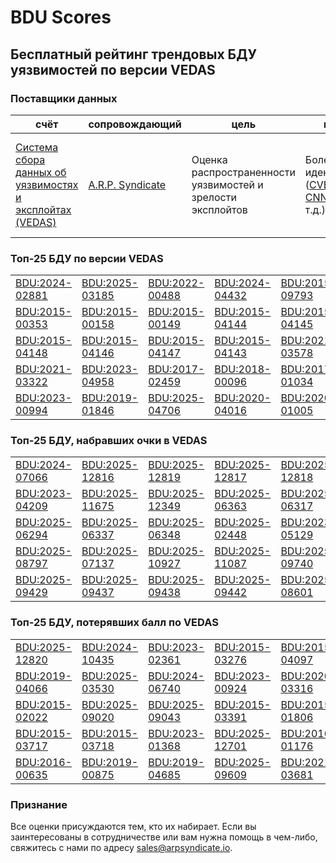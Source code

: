 
# BDU Scores
## Бесплатный рейтинг трендовых БДУ уязвимостей по версии VEDAS

### Поставщики данных
| счёт | cопровождающий | цель | покрытие | определение | частота |
| ----- | ---------- | ------- | -------- | ----------- | --------- |
| [Система сбора данных об уязвимостях и эксплойтах (VEDAS)](https://vedas.arpsyndicate.io) | [A.R.P. Syndicate](https://www.arpsyndicate.io) | Оценка распространенности уязвимостей и зрелости эксплойтов | Более 150 идентификаторов ([CVE](https://github.com/ARPSyndicate/cve-scores), [EUVD](https://github.com/ARPSyndicate/euvd-scores), [CNNVD](https://github.com/ARPSyndicate/cnnvd-scores), [BDU](https://github.com/ARPSyndicate/bdu-scores) и т.д.) | Аналитические данные с открытым исходным кодом (OSINT), полученные от [Exploit Observer](https://www.exploit.observer) | 12-16 часов |



<h3>Топ-25 БДУ по версии VEDAS</h3>

<table>
  <tr>
    <td><a href='https://vedas.arpsyndicate.io/?vuln=BDU:2024-02881'>BDU:2024-02881</a></td>
    <td><a href='https://vedas.arpsyndicate.io/?vuln=BDU:2025-03185'>BDU:2025-03185</a></td>
    <td><a href='https://vedas.arpsyndicate.io/?vuln=BDU:2022-00488'>BDU:2022-00488</a></td>
    <td><a href='https://vedas.arpsyndicate.io/?vuln=BDU:2024-04432'>BDU:2024-04432</a></td>
    <td><a href='https://vedas.arpsyndicate.io/?vuln=BDU:2015-09793'>BDU:2015-09793</a></td>
  </tr>
  <tr>
    <td><a href='https://vedas.arpsyndicate.io/?vuln=BDU:2015-00353'>BDU:2015-00353</a></td>
    <td><a href='https://vedas.arpsyndicate.io/?vuln=BDU:2015-00158'>BDU:2015-00158</a></td>
    <td><a href='https://vedas.arpsyndicate.io/?vuln=BDU:2015-00149'>BDU:2015-00149</a></td>
    <td><a href='https://vedas.arpsyndicate.io/?vuln=BDU:2015-04144'>BDU:2015-04144</a></td>
    <td><a href='https://vedas.arpsyndicate.io/?vuln=BDU:2015-04145'>BDU:2015-04145</a></td>
  </tr>
  <tr>
    <td><a href='https://vedas.arpsyndicate.io/?vuln=BDU:2015-04148'>BDU:2015-04148</a></td>
    <td><a href='https://vedas.arpsyndicate.io/?vuln=BDU:2015-04146'>BDU:2015-04146</a></td>
    <td><a href='https://vedas.arpsyndicate.io/?vuln=BDU:2015-04147'>BDU:2015-04147</a></td>
    <td><a href='https://vedas.arpsyndicate.io/?vuln=BDU:2015-04143'>BDU:2015-04143</a></td>
    <td><a href='https://vedas.arpsyndicate.io/?vuln=BDU:2021-03578'>BDU:2021-03578</a></td>
  </tr>
  <tr>
    <td><a href='https://vedas.arpsyndicate.io/?vuln=BDU:2021-03322'>BDU:2021-03322</a></td>
    <td><a href='https://vedas.arpsyndicate.io/?vuln=BDU:2023-04958'>BDU:2023-04958</a></td>
    <td><a href='https://vedas.arpsyndicate.io/?vuln=BDU:2017-02459'>BDU:2017-02459</a></td>
    <td><a href='https://vedas.arpsyndicate.io/?vuln=BDU:2018-00096'>BDU:2018-00096</a></td>
    <td><a href='https://vedas.arpsyndicate.io/?vuln=BDU:2017-01034'>BDU:2017-01034</a></td>
  </tr>
  <tr>
    <td><a href='https://vedas.arpsyndicate.io/?vuln=BDU:2023-00994'>BDU:2023-00994</a></td>
    <td><a href='https://vedas.arpsyndicate.io/?vuln=BDU:2019-01846'>BDU:2019-01846</a></td>
    <td><a href='https://vedas.arpsyndicate.io/?vuln=BDU:2025-04706'>BDU:2025-04706</a></td>
    <td><a href='https://vedas.arpsyndicate.io/?vuln=BDU:2020-04016'>BDU:2020-04016</a></td>
    <td><a href='https://vedas.arpsyndicate.io/?vuln=BDU:2020-01005'>BDU:2020-01005</a></td>
  </tr>
</table>


<h3>Топ-25 БДУ, набравших очки в VEDAS</h3>

<table>
  <tr>
    <td><a href='https://vedas.arpsyndicate.io/?vuln=BDU:2024-07066'>BDU:2024-07066</a></td>
    <td><a href='https://vedas.arpsyndicate.io/?vuln=BDU:2025-12816'>BDU:2025-12816</a></td>
    <td><a href='https://vedas.arpsyndicate.io/?vuln=BDU:2025-12819'>BDU:2025-12819</a></td>
    <td><a href='https://vedas.arpsyndicate.io/?vuln=BDU:2025-12817'>BDU:2025-12817</a></td>
    <td><a href='https://vedas.arpsyndicate.io/?vuln=BDU:2025-12818'>BDU:2025-12818</a></td>
  </tr>
  <tr>
    <td><a href='https://vedas.arpsyndicate.io/?vuln=BDU:2023-04209'>BDU:2023-04209</a></td>
    <td><a href='https://vedas.arpsyndicate.io/?vuln=BDU:2025-11675'>BDU:2025-11675</a></td>
    <td><a href='https://vedas.arpsyndicate.io/?vuln=BDU:2025-12349'>BDU:2025-12349</a></td>
    <td><a href='https://vedas.arpsyndicate.io/?vuln=BDU:2025-06363'>BDU:2025-06363</a></td>
    <td><a href='https://vedas.arpsyndicate.io/?vuln=BDU:2025-06317'>BDU:2025-06317</a></td>
  </tr>
  <tr>
    <td><a href='https://vedas.arpsyndicate.io/?vuln=BDU:2025-06294'>BDU:2025-06294</a></td>
    <td><a href='https://vedas.arpsyndicate.io/?vuln=BDU:2025-06337'>BDU:2025-06337</a></td>
    <td><a href='https://vedas.arpsyndicate.io/?vuln=BDU:2025-06348'>BDU:2025-06348</a></td>
    <td><a href='https://vedas.arpsyndicate.io/?vuln=BDU:2025-02448'>BDU:2025-02448</a></td>
    <td><a href='https://vedas.arpsyndicate.io/?vuln=BDU:2023-05129'>BDU:2023-05129</a></td>
  </tr>
  <tr>
    <td><a href='https://vedas.arpsyndicate.io/?vuln=BDU:2025-08797'>BDU:2025-08797</a></td>
    <td><a href='https://vedas.arpsyndicate.io/?vuln=BDU:2025-07137'>BDU:2025-07137</a></td>
    <td><a href='https://vedas.arpsyndicate.io/?vuln=BDU:2025-10927'>BDU:2025-10927</a></td>
    <td><a href='https://vedas.arpsyndicate.io/?vuln=BDU:2025-11087'>BDU:2025-11087</a></td>
    <td><a href='https://vedas.arpsyndicate.io/?vuln=BDU:2025-09740'>BDU:2025-09740</a></td>
  </tr>
  <tr>
    <td><a href='https://vedas.arpsyndicate.io/?vuln=BDU:2025-09429'>BDU:2025-09429</a></td>
    <td><a href='https://vedas.arpsyndicate.io/?vuln=BDU:2025-09437'>BDU:2025-09437</a></td>
    <td><a href='https://vedas.arpsyndicate.io/?vuln=BDU:2025-09438'>BDU:2025-09438</a></td>
    <td><a href='https://vedas.arpsyndicate.io/?vuln=BDU:2025-09442'>BDU:2025-09442</a></td>
    <td><a href='https://vedas.arpsyndicate.io/?vuln=BDU:2025-08601'>BDU:2025-08601</a></td>
  </tr>
</table>


<h3>Топ-25 БДУ, потерявших балл по VEDAS</h3>

<table>
  <tr>
    <td><a href='https://vedas.arpsyndicate.io/?vuln=BDU:2025-12820'>BDU:2025-12820</a></td>
    <td><a href='https://vedas.arpsyndicate.io/?vuln=BDU:2024-10435'>BDU:2024-10435</a></td>
    <td><a href='https://vedas.arpsyndicate.io/?vuln=BDU:2023-02361'>BDU:2023-02361</a></td>
    <td><a href='https://vedas.arpsyndicate.io/?vuln=BDU:2015-03276'>BDU:2015-03276</a></td>
    <td><a href='https://vedas.arpsyndicate.io/?vuln=BDU:2015-04097'>BDU:2015-04097</a></td>
  </tr>
  <tr>
    <td><a href='https://vedas.arpsyndicate.io/?vuln=BDU:2019-04066'>BDU:2019-04066</a></td>
    <td><a href='https://vedas.arpsyndicate.io/?vuln=BDU:2025-03530'>BDU:2025-03530</a></td>
    <td><a href='https://vedas.arpsyndicate.io/?vuln=BDU:2024-06740'>BDU:2024-06740</a></td>
    <td><a href='https://vedas.arpsyndicate.io/?vuln=BDU:2023-00924'>BDU:2023-00924</a></td>
    <td><a href='https://vedas.arpsyndicate.io/?vuln=BDU:2020-03316'>BDU:2020-03316</a></td>
  </tr>
  <tr>
    <td><a href='https://vedas.arpsyndicate.io/?vuln=BDU:2015-02022'>BDU:2015-02022</a></td>
    <td><a href='https://vedas.arpsyndicate.io/?vuln=BDU:2025-09020'>BDU:2025-09020</a></td>
    <td><a href='https://vedas.arpsyndicate.io/?vuln=BDU:2025-09043'>BDU:2025-09043</a></td>
    <td><a href='https://vedas.arpsyndicate.io/?vuln=BDU:2015-03391'>BDU:2015-03391</a></td>
    <td><a href='https://vedas.arpsyndicate.io/?vuln=BDU:2015-01806'>BDU:2015-01806</a></td>
  </tr>
  <tr>
    <td><a href='https://vedas.arpsyndicate.io/?vuln=BDU:2015-03717'>BDU:2015-03717</a></td>
    <td><a href='https://vedas.arpsyndicate.io/?vuln=BDU:2015-03718'>BDU:2015-03718</a></td>
    <td><a href='https://vedas.arpsyndicate.io/?vuln=BDU:2023-01368'>BDU:2023-01368</a></td>
    <td><a href='https://vedas.arpsyndicate.io/?vuln=BDU:2025-12701'>BDU:2025-12701</a></td>
    <td><a href='https://vedas.arpsyndicate.io/?vuln=BDU:2016-01176'>BDU:2016-01176</a></td>
  </tr>
  <tr>
    <td><a href='https://vedas.arpsyndicate.io/?vuln=BDU:2016-00635'>BDU:2016-00635</a></td>
    <td><a href='https://vedas.arpsyndicate.io/?vuln=BDU:2019-00875'>BDU:2019-00875</a></td>
    <td><a href='https://vedas.arpsyndicate.io/?vuln=BDU:2019-04685'>BDU:2019-04685</a></td>
    <td><a href='https://vedas.arpsyndicate.io/?vuln=BDU:2025-09609'>BDU:2025-09609</a></td>
    <td><a href='https://vedas.arpsyndicate.io/?vuln=BDU:2021-03681'>BDU:2021-03681</a></td>
  </tr>
</table>


### Признание
Все оценки присуждаются тем, кто их набирает.
Если вы заинтересованы в сотрудничестве или вам нужна помощь в чем-либо, свяжитесь с нами по адресу [sales@arpsyndicate.io](mailto:sales@arpsyndicate.io).

